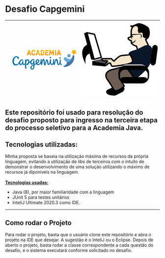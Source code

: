 # Desafio Capgemini

|   | ![](src/main/resources/assets/academiacapgemini.png) |  ![](src/main/resources/assets/programador.png) |
|---|---|---|


Este repositório foi usado para resolução do desafio 
proposto para ingresso na terceira etapa do processo 
seletivo para a Academia Java.
---
## Tecnologias utilizadas:
Minha proposta se baseia na utilização máxima de recursos da própria
 linguagem, evitando a utilização de *libs* de terceiros com o intuito 
de demonstrar o desenvolvimento de uma solução utilizando 
o máximo de recursos já diponíveis na linguagem.  
<br>
**<u>Tecnologias usadas:</u>**
* Java (8), por maior familiaridade com a linguagem
* JUnit 5 para testes unitários
* InteliJ Ultimate 2020.3 como IDE.

---
## Como rodar o Projeto
Para rodar o projeto, basta que o usuário clone este repositório 
e abra o projeto na IDE que desejar. A sugestão é o InteliJ ou o Eclipse. 
Depois de aberto o projeto, basta rodar a classe correspondente a 
 cada questão do desafio, e o sistema executará conforme solicitado 
no desafio.
